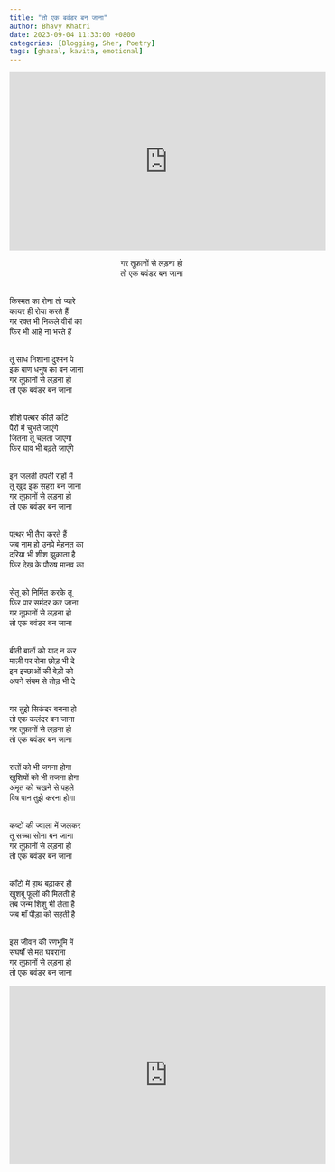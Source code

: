 ```yaml
---
title: "तो एक बवंडर बन जाना"
author: Bhavy Khatri
date: 2023-09-04 11:33:00 +0800
categories: [Blogging, Sher, Poetry]
tags: [ghazal, kavita, emotional]
---
```

<p style="text-align: center;">
    <iframe width="560" height="315" src="https://www.youtube.com/embed/2xHnyYPbhkI" title="YouTube video player" frameborder="0" allow="accelerometer; autoplay; clipboard-write; encrypted-media; gyroscope; picture-in-picture; web-share" allowfullscreen></iframe>
</p>

<p style="text-align: center;">
गर तूफ़ानों से लड़ना हो <br>
तो एक बवंडर बन जाना <br><br>

किस्मत का रोना तो प्यारे <br>
कायर ही रोया करते हैं <br>
गर रक्त भी निकले वीरों का <br>
फिर भी आहें ना भरते हैं <br><br>

तू साध निशाना दुश्मन पे <br>
इक बाण धनुष का बन जाना <br>
गर तूफ़ानों से लड़ना हो <br>
तो एक बवंडर बन जाना <br><br>

शीशे पत्थर कीलें काँटे <br>
पैरों में चुभते जाएंगे <br>
जितना तू चलता जाएगा <br>
फिर घाव भी बढ़ते जाएंगे <br><br>

इन जलती तपती राहों में <br>
तू खुद इक सहरा बन जाना <br>
गर तूफ़ानों से लड़ना हो  <br>
तो एक बवंडर बन जाना <br><br>

पत्थर भी तैरा करते हैं <br>
जब नाम हो उनपे मेहनत का <br>
दरिया भी शीश झुकाता है <br>
फिर देख के पौरुष मानव का <br><br>

सेतू को निर्मित करके तू <br>
फिर पार समंदर कर जाना <br>
गर तूफ़ानों से लड़ना हो  <br>
तो एक बवंडर बन जाना <br><br>

बीती बातों को याद न कर <br>
माज़ी पर रोना छोड़ भी दे <br>
इन इच्छाओं की बेड़ी को <br>
अपने संयम से तोड़ भी दे <br><br>

गर तुझे सिकंदर बनना हो <br>
तो एक कलंदर बन जाना <br>
गर तूफ़ानों से लड़ना हो  <br>
तो एक बवंडर बन जाना <br><br>

रातों को भी जगना होगा <br>
खुशियों को भी तजना होगा <br>
अमृत को चखने से पहले <br>
विष पान तुझे करना होगा <br><br>

कष्टों की ज्वाला में जलकर <br>
तू सच्चा सोना बन जाना <br>
गर तूफ़ानों से लड़ना हो  <br>
तो एक बवंडर बन जाना <br><br>

काँटों में हाथ बढ़ाकर ही <br>
खुशबू फूलों की मिलती है <br>
तब जन्म शिशु भी लेता है <br>
जब माँ पीड़ा को सहती है <br><br>

इस जीवन की रणभूमि में <br>
संघर्षों से मत घबराना <br>
गर तूफ़ानों से लड़ना हो  <br>
तो एक बवंडर बन जाना <br>
</p>
<iframe width="560" height="315" src="https://www.youtube.com/embed/2xHnyYPbhkI" title="YouTube video player" frameborder="0" allow="accelerometer; autoplay; clipboard-write; encrypted-media; gyroscope; picture-in-picture; web-share" allowfullscreen></iframe>